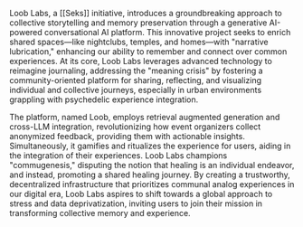 Loob Labs, a [[Seks]] initiative, introduces a groundbreaking approach to collective storytelling and memory preservation through a generative AI-powered conversational AI platform. This innovative project seeks to enrich shared spaces—like nightclubs, temples, and homes—with "narrative lubrication," enhancing our ability to remember and connect over common experiences. At its core, Loob Labs leverages advanced technology to reimagine journaling, addressing the "meaning crisis" by fostering a community-oriented platform for sharing, reflecting, and visualizing individual and collective journeys, especially in urban environments grappling with psychedelic experience integration.

The platform, named Loob, employs retrieval augmented generation and cross-LLM integration, revolutionizing how event organizers collect anonymized feedback, providing them with actionable insights. Simultaneously, it gamifies and ritualizes the experience for users, aiding in the integration of their experiences. Loob Labs champions "commugenesis," disputing the notion that healing is an individual endeavor, and instead, promoting a shared healing journey. By creating a trustworthy, decentralized infrastructure that prioritizes communal analog experiences in our digital era, Loob Labs aspires to shift towards a global approach to stress and data deprivatization, inviting users to join their mission in transforming collective memory and experience.